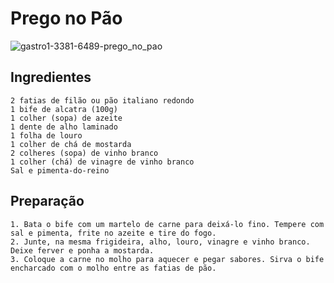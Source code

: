 # Prego no Pão

![gastro1-3381-6489-prego_no_pao](https://github.com/FLAG-FullStack-8491/Receitas-ex3-Hugo/assets/166520805/47d16cb7-3f96-4418-8df7-b07bface7c09)

## Ingredientes

    2 fatias de filão ou pão italiano redondo
    1 bife de alcatra (100g)
    1 colher (sopa) de azeite
    1 dente de alho laminado
    1 folha de louro
    1 colher de chá de mostarda
    2 colheres (sopa) de vinho branco
    1 colher (chá) de vinagre de vinho branco
    Sal e pimenta-do-reino

## Preparação

    1. Bata o bife com um martelo de carne para deixá-lo fino. Tempere com sal e pimenta, frite no azeite e tire do fogo.
    2. Junte, na mesma frigideira, alho, louro, vinagre e vinho branco. Deixe ferver e ponha a mostarda.
    3. Coloque a carne no molho para aquecer e pegar sabores. Sirva o bife encharcado com o molho entre as fatias de pão.
